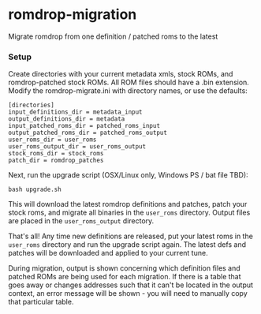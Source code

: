 # romdrop-migration
Migrate romdrop from one definition / patched roms to the latest

### Setup

Create directories with your current metadata xmls, stock ROMs, and romdrop-patched stock ROMs.  All ROM files should have a .bin extension.  Modify the romdrop-migrate.ini with directory names, or use the defaults:

```
[directories]
input_definitions_dir = metadata_input
output_definitions_dir = metadata
input_patched_roms_dir = patched_roms_input
output_patched_roms_dir = patched_roms_output
user_roms_dir = user_roms
user_roms_output_dir = user_roms_output
stock_roms_dir = stock_roms
patch_dir = romdrop_patches
```
Next, run the upgrade script (OSX/Linux only, Windows PS / bat file TBD):

```bash upgrade.sh```

This will download the latest romdrop definitions and patches, patch your stock roms, and migrate all binaries in the `user_roms` directory.  Output files are placed in the `user_roms_output` directory.

That's all!  Any time new definitions are released, put your latest roms in the `user_roms` directory and run the upgrade script again.  The latest defs and patches will be downloaded and applied to your current tune.

During migration, output is shown concerning which definition files and patched ROMs are being used for each migration.  If there is a table that goes away or changes addresses such that it can't be located in the output context, an error message will be shown - you will need to manually copy that particular table.
